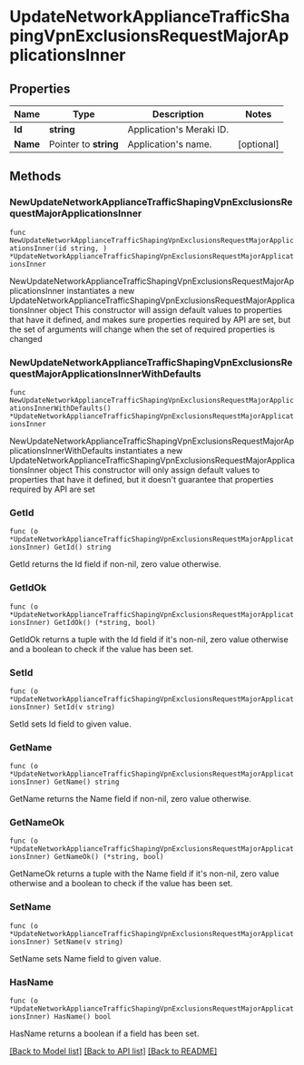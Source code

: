 # UpdateNetworkApplianceTrafficShapingVpnExclusionsRequestMajorApplicationsInner

## Properties

Name | Type | Description | Notes
------------ | ------------- | ------------- | -------------
**Id** | **string** | Application&#39;s Meraki ID. | 
**Name** | Pointer to **string** | Application&#39;s name. | [optional] 

## Methods

### NewUpdateNetworkApplianceTrafficShapingVpnExclusionsRequestMajorApplicationsInner

`func NewUpdateNetworkApplianceTrafficShapingVpnExclusionsRequestMajorApplicationsInner(id string, ) *UpdateNetworkApplianceTrafficShapingVpnExclusionsRequestMajorApplicationsInner`

NewUpdateNetworkApplianceTrafficShapingVpnExclusionsRequestMajorApplicationsInner instantiates a new UpdateNetworkApplianceTrafficShapingVpnExclusionsRequestMajorApplicationsInner object
This constructor will assign default values to properties that have it defined,
and makes sure properties required by API are set, but the set of arguments
will change when the set of required properties is changed

### NewUpdateNetworkApplianceTrafficShapingVpnExclusionsRequestMajorApplicationsInnerWithDefaults

`func NewUpdateNetworkApplianceTrafficShapingVpnExclusionsRequestMajorApplicationsInnerWithDefaults() *UpdateNetworkApplianceTrafficShapingVpnExclusionsRequestMajorApplicationsInner`

NewUpdateNetworkApplianceTrafficShapingVpnExclusionsRequestMajorApplicationsInnerWithDefaults instantiates a new UpdateNetworkApplianceTrafficShapingVpnExclusionsRequestMajorApplicationsInner object
This constructor will only assign default values to properties that have it defined,
but it doesn't guarantee that properties required by API are set

### GetId

`func (o *UpdateNetworkApplianceTrafficShapingVpnExclusionsRequestMajorApplicationsInner) GetId() string`

GetId returns the Id field if non-nil, zero value otherwise.

### GetIdOk

`func (o *UpdateNetworkApplianceTrafficShapingVpnExclusionsRequestMajorApplicationsInner) GetIdOk() (*string, bool)`

GetIdOk returns a tuple with the Id field if it's non-nil, zero value otherwise
and a boolean to check if the value has been set.

### SetId

`func (o *UpdateNetworkApplianceTrafficShapingVpnExclusionsRequestMajorApplicationsInner) SetId(v string)`

SetId sets Id field to given value.


### GetName

`func (o *UpdateNetworkApplianceTrafficShapingVpnExclusionsRequestMajorApplicationsInner) GetName() string`

GetName returns the Name field if non-nil, zero value otherwise.

### GetNameOk

`func (o *UpdateNetworkApplianceTrafficShapingVpnExclusionsRequestMajorApplicationsInner) GetNameOk() (*string, bool)`

GetNameOk returns a tuple with the Name field if it's non-nil, zero value otherwise
and a boolean to check if the value has been set.

### SetName

`func (o *UpdateNetworkApplianceTrafficShapingVpnExclusionsRequestMajorApplicationsInner) SetName(v string)`

SetName sets Name field to given value.

### HasName

`func (o *UpdateNetworkApplianceTrafficShapingVpnExclusionsRequestMajorApplicationsInner) HasName() bool`

HasName returns a boolean if a field has been set.


[[Back to Model list]](../README.md#documentation-for-models) [[Back to API list]](../README.md#documentation-for-api-endpoints) [[Back to README]](../README.md)


